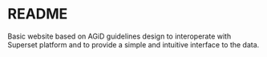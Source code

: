 # README

Basic website based on AGiD guidelines design to interoperate with Superset
platform and to provide a simple and intuitive interface to the data.
